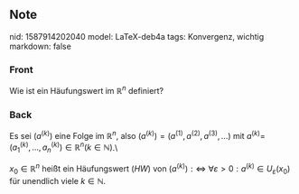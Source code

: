 ## Note
nid: 1587914202040
model: LaTeX-deb4a
tags: Konvergenz, wichtig
markdown: false

### Front
Wie ist ein Häufungswert im $\mathbb{R}^n$ definiert?

### Back
Es sei $\left(a^{(k)}\right)$ eine Folge im $\mathbb{R}^{n},$ also $\left(a^{(k)}\right)=\left(a^{(1)}, a^{(2)}, a^{(3)}, \ldots\right)$ mit $a^{(k)}=$ $\left(a_{1}^{(k)}, \ldots, a_{n}^{(k)}\right) \in \mathbb{R}^{n}(k \in \mathbb{N})$.\\

$x_{0} \in \mathbb{R}^{n}$ heißt ein Häufungswert $(H W)$ von $\left(a^{(k)}\right): \Longleftrightarrow$
$\forall \varepsilon>0: a^{(k)} \in U_{\varepsilon}\left(x_{0}\right)$ für unendlich viele $k \in \mathbb{N}.$
